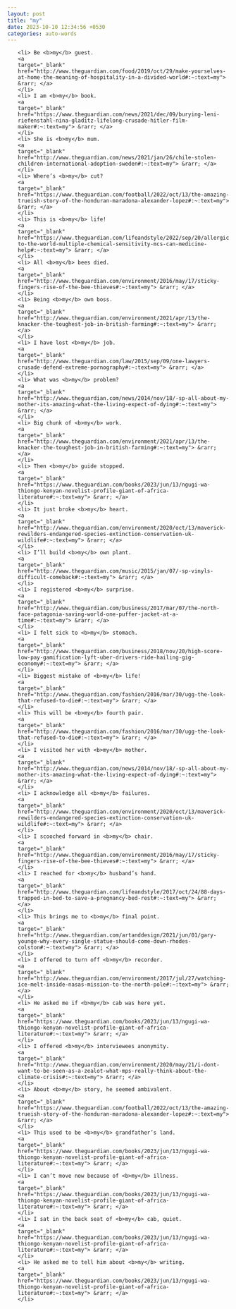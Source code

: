 ```yaml
---
layout: post
title: "my"
date: 2023-10-10 12:34:56 +0530
categories: auto-words
---
```

<ol>

    <li> Be <b>my</b> guest.
    <a 
    target="_blank" 
    href="http://www.theguardian.com/food/2019/oct/29/make-yourselves-at-home-the-meaning-of-hospitality-in-a-divided-world#:~:text=my"> &rarr; </a>
    </li>
    <li> I am <b>my</b> book.
    <a 
    target="_blank" 
    href="https://www.theguardian.com/news/2021/dec/09/burying-leni-riefenstahl-nina-gladitz-lifelong-crusade-hitler-film-maker#:~:text=my"> &rarr; </a>
    </li>
    <li> She is <b>my</b> mum.
    <a 
    target="_blank" 
    href="http://www.theguardian.com/news/2021/jan/26/chile-stolen-children-international-adoption-sweden#:~:text=my"> &rarr; </a>
    </li>
    <li> Where’s <b>my</b> cut?
    <a 
    target="_blank" 
    href="https://www.theguardian.com/football/2022/oct/13/the-amazing-trueish-story-of-the-honduran-maradona-alexander-lopez#:~:text=my"> &rarr; </a>
    </li>
    <li> This is <b>my</b> life!
    <a 
    target="_blank" 
    href="https://www.theguardian.com/lifeandstyle/2022/sep/20/allergic-to-the-world-multiple-chemical-sensitivity-mcs-can-medicine-help#:~:text=my"> &rarr; </a>
    </li>
    <li> All <b>my</b> bees died.
    <a 
    target="_blank" 
    href="http://www.theguardian.com/environment/2016/may/17/sticky-fingers-rise-of-the-bee-thieves#:~:text=my"> &rarr; </a>
    </li>
    <li> Being <b>my</b> own boss.
    <a 
    target="_blank" 
    href="http://www.theguardian.com/environment/2021/apr/13/the-knacker-the-toughest-job-in-british-farming#:~:text=my"> &rarr; </a>
    </li>
    <li> I have lost <b>my</b> job.
    <a 
    target="_blank" 
    href="http://www.theguardian.com/law/2015/sep/09/one-lawyers-crusade-defend-extreme-pornography#:~:text=my"> &rarr; </a>
    </li>
    <li> What was <b>my</b> problem?
    <a 
    target="_blank" 
    href="http://www.theguardian.com/news/2014/nov/18/-sp-all-about-my-mother-its-amazing-what-the-living-expect-of-dying#:~:text=my"> &rarr; </a>
    </li>
    <li> Big chunk of <b>my</b> work.
    <a 
    target="_blank" 
    href="http://www.theguardian.com/environment/2021/apr/13/the-knacker-the-toughest-job-in-british-farming#:~:text=my"> &rarr; </a>
    </li>
    <li> Then <b>my</b> guide stopped.
    <a 
    target="_blank" 
    href="https://www.theguardian.com/books/2023/jun/13/ngugi-wa-thiongo-kenyan-novelist-profile-giant-of-africa-literature#:~:text=my"> &rarr; </a>
    </li>
    <li> It just broke <b>my</b> heart.
    <a 
    target="_blank" 
    href="http://www.theguardian.com/environment/2020/oct/13/maverick-rewilders-endangered-species-extinction-conservation-uk-wildlife#:~:text=my"> &rarr; </a>
    </li>
    <li> I’ll build <b>my</b> own plant.
    <a 
    target="_blank" 
    href="http://www.theguardian.com/music/2015/jan/07/-sp-vinyls-difficult-comeback#:~:text=my"> &rarr; </a>
    </li>
    <li> I registered <b>my</b> surprise.
    <a 
    target="_blank" 
    href="http://www.theguardian.com/business/2017/mar/07/the-north-face-patagonia-saving-world-one-puffer-jacket-at-a-time#:~:text=my"> &rarr; </a>
    </li>
    <li> I felt sick to <b>my</b> stomach.
    <a 
    target="_blank" 
    href="http://www.theguardian.com/business/2018/nov/20/high-score-low-pay-gamification-lyft-uber-drivers-ride-hailing-gig-economy#:~:text=my"> &rarr; </a>
    </li>
    <li> Biggest mistake of <b>my</b> life!
    <a 
    target="_blank" 
    href="http://www.theguardian.com/fashion/2016/mar/30/ugg-the-look-that-refused-to-die#:~:text=my"> &rarr; </a>
    </li>
    <li> This will be <b>my</b> fourth pair.
    <a 
    target="_blank" 
    href="http://www.theguardian.com/fashion/2016/mar/30/ugg-the-look-that-refused-to-die#:~:text=my"> &rarr; </a>
    </li>
    <li> I visited her with <b>my</b> mother.
    <a 
    target="_blank" 
    href="http://www.theguardian.com/news/2014/nov/18/-sp-all-about-my-mother-its-amazing-what-the-living-expect-of-dying#:~:text=my"> &rarr; </a>
    </li>
    <li> I acknowledge all <b>my</b> failures.
    <a 
    target="_blank" 
    href="http://www.theguardian.com/environment/2020/oct/13/maverick-rewilders-endangered-species-extinction-conservation-uk-wildlife#:~:text=my"> &rarr; </a>
    </li>
    <li> I scooched forward in <b>my</b> chair.
    <a 
    target="_blank" 
    href="http://www.theguardian.com/environment/2016/may/17/sticky-fingers-rise-of-the-bee-thieves#:~:text=my"> &rarr; </a>
    </li>
    <li> I reached for <b>my</b> husband’s hand.
    <a 
    target="_blank" 
    href="http://www.theguardian.com/lifeandstyle/2017/oct/24/88-days-trapped-in-bed-to-save-a-pregnancy-bed-rest#:~:text=my"> &rarr; </a>
    </li>
    <li> This brings me to <b>my</b> final point.
    <a 
    target="_blank" 
    href="http://www.theguardian.com/artanddesign/2021/jun/01/gary-younge-why-every-single-statue-should-come-down-rhodes-colston#:~:text=my"> &rarr; </a>
    </li>
    <li> I offered to turn off <b>my</b> recorder.
    <a 
    target="_blank" 
    href="http://www.theguardian.com/environment/2017/jul/27/watching-ice-melt-inside-nasas-mission-to-the-north-pole#:~:text=my"> &rarr; </a>
    </li>
    <li> He asked me if <b>my</b> cab was here yet.
    <a 
    target="_blank" 
    href="https://www.theguardian.com/books/2023/jun/13/ngugi-wa-thiongo-kenyan-novelist-profile-giant-of-africa-literature#:~:text=my"> &rarr; </a>
    </li>
    <li> I offered <b>my</b> interviewees anonymity.
    <a 
    target="_blank" 
    href="http://www.theguardian.com/environment/2020/may/21/i-dont-want-to-be-seen-as-a-zealot-what-mps-really-think-about-the-climate-crisis#:~:text=my"> &rarr; </a>
    </li>
    <li> About <b>my</b> story, he seemed ambivalent.
    <a 
    target="_blank" 
    href="https://www.theguardian.com/football/2022/oct/13/the-amazing-trueish-story-of-the-honduran-maradona-alexander-lopez#:~:text=my"> &rarr; </a>
    </li>
    <li> This used to be <b>my</b> grandfather’s land.
    <a 
    target="_blank" 
    href="https://www.theguardian.com/books/2023/jun/13/ngugi-wa-thiongo-kenyan-novelist-profile-giant-of-africa-literature#:~:text=my"> &rarr; </a>
    </li>
    <li> I can’t move now because of <b>my</b> illness.
    <a 
    target="_blank" 
    href="https://www.theguardian.com/books/2023/jun/13/ngugi-wa-thiongo-kenyan-novelist-profile-giant-of-africa-literature#:~:text=my"> &rarr; </a>
    </li>
    <li> I sat in the back seat of <b>my</b> cab, quiet.
    <a 
    target="_blank" 
    href="https://www.theguardian.com/books/2023/jun/13/ngugi-wa-thiongo-kenyan-novelist-profile-giant-of-africa-literature#:~:text=my"> &rarr; </a>
    </li>
    <li> He asked me to tell him about <b>my</b> writing.
    <a 
    target="_blank" 
    href="https://www.theguardian.com/books/2023/jun/13/ngugi-wa-thiongo-kenyan-novelist-profile-giant-of-africa-literature#:~:text=my"> &rarr; </a>
    </li>